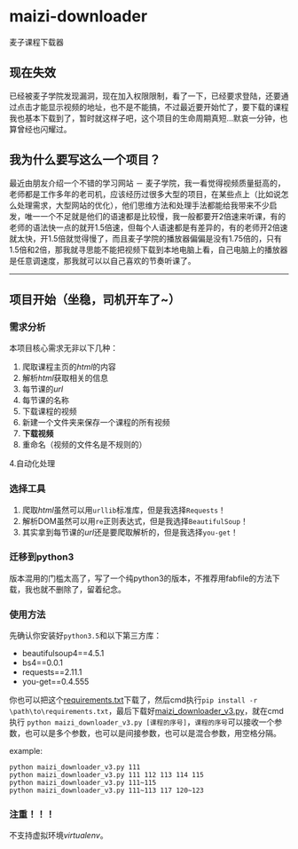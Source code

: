 # maizi-downloader
麦子课程下载器

## 现在失效
已经被麦子学院发现漏洞，现在加入权限限制，看了一下，已经要求登陆，还要通过点击才能显示视频的地址，也不是不能搞，不过最近要开始忙了，要下载的课程我也基本下载到了，暂时就这样子吧，这个项目的生命周期真短...默哀一分钟，也算曾经也闪耀过。

## 我为什么要写这么一个项目？

最近由朋友介绍一个不错的学习网站 － 麦子学院，我一看觉得视频质量挺高的，老师都是工作多年的老司机，应该经历过很多大型的项目，在某些点上（比如说怎么处理需求，大型网站的优化），他们思维方法和处理手法都能给我带来不少启发，唯一一个不足就是他们的语速都是比较慢，我一般都要开2倍速来听课，有的老师的语法快一点的就开1.5倍速，但每个人语速都是有差异的，有的老师开2倍速就太快，开1.5倍就觉得慢了，而且麦子学院的播放器偏偏是没有1.75倍的，只有1.5倍和2倍，那我就寻思能不能把视频下载到本地电脑上看，自己电脑上的播放器是任意调速度，那我就可以以自己喜欢的节奏听课了。

---
## 项目开始（坐稳，司机开车了~）

### 需求分析
本项目核心需求无非以下几种：

1. 爬取课程主页的*html*的内容  
2. 解析*html*获取相关的信息  
  1. 每节课的*url*  
  2. 每节课的名称  
3. 下载课程的视频  
  1. 新建一个文件夹来保存一个课程的所有视频  
  2. **下载视频**  
  3. 重命名（视频的文件名是不规则的）  
  
4.自动化处理  

### 选择工具
1. 爬取*html*虽然可以用`urllib`标准库，但是我选择`Requests`！
2. 解析DOM虽然可以用`re`正则表达式，但是我选择`BeautifulSoup`！
3. 其实拿到每节课的*url*还是要爬取解析的，但是我选择`you-get`！

### 迁移到python3
版本混用的门槛太高了，写了一个纯python3的版本，不推荐用fabfile的方法下载，我也就不删除了，留着纪念。

### 使用方法
先确认你安装好`python3.5`和以下第三方库：
- beautifulsoup4==4.5.1
- bs4==0.0.1
- requests==2.11.1
- you-get==0.4.555

你也可以把这个[requirements.txt](https://github.com/moling3650/maizi-downloader/blob/master/requirements.txt)下载了，然后cmd执行`pip install -r \path\to\requirements.txt`，最后下载好[maizi_downloader_v3.py](https://github.com/moling3650/maizi-downloader/)，就在cmd执行 `python maizi_downloader_v3.py [课程的序号]`，`课程的序号`可以接收一个参数，也可以是多个参数，也可以是间接参数，也可以是混合参数，用空格分隔。

example:
```
python maizi_downloader_v3.py 111
python maizi_downloader_v3.py 111 112 113 114 115
python maizi_downloader_v3.py 111~115
python maizi_downloader_v3.py 111~113 117 120~123
```

### 注重！！！
不支持虚拟环境*virtualenv*。
